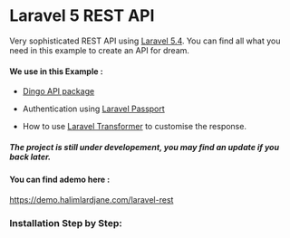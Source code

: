 # Laravel 5 REST API

Very sophisticated REST API using [Laravel 5.4](https://laravel.com). You can find all what you need in this example to create an API for dream.

#### We use in this Example :

- [Dingo API package](https://github.com/dingo/api/)

- Authentication using [Laravel Passport](https://laravel.com/docs/5.4/passport)

- How to use [Laravel Transformer]( http://fractal.thephpleague.com/transformers/) to customise the response.



##### The project is still under developement, you may find an update if you back later.



#### You can find ademo here : 
https://demo.halimlardjane.com/laravel-rest


### Installation Step by Step:
